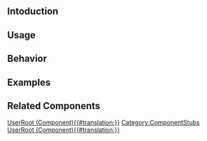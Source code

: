 <languages></languages> <translate>

## Intoduction

## Usage

## Behavior

## Examples

## Related Components

</translate>

[UserRoot
(Component){{#translation:}}](Category:Components{{#translation:}} "wikilink")
[Category:ComponentStubs](Category:ComponentStubs "wikilink") [UserRoot
(Component){{#translation:}}](Category:Components:Users{{#translation:}} "wikilink")